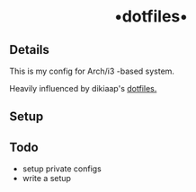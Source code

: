 <h1 align='center'>•dotfiles•</h1>

## Details
This is my config for Arch/i3 -based system.

Heavily influenced by dikiaap's
<a href="https://github.com/dikiaap/dotfiles">dotfiles.</a>

## Setup

## Todo
- setup private configs
- write a setup
